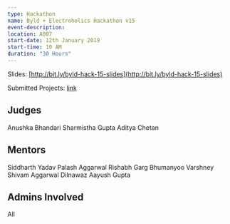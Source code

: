 ```yaml
---
type: Hackathon
name: Byld + Electroholics Hackathon v15
event-description: 
location: A007
start-date: 12th January 2019
start-time: 10 AM 
duration: "30 Hours"
---
```



Slides: [http://bit.ly/byld-hack-15-slides](http://bit.ly/byld-hack-15-slides)

Submitted Projects: [link](https://hackathon-v15.devfolio.co/submissions)

## Judges

Anushka Bhandari
Sharmistha Gupta
Aditya Chetan

## Mentors

Siddharth Yadav
Palash Aggarwal
Rishabh Garg
Bhumanyoo Varshney
Shivam Aggarwal
Dilnawaz
Aayush Gupta

## Admins Involved

All
